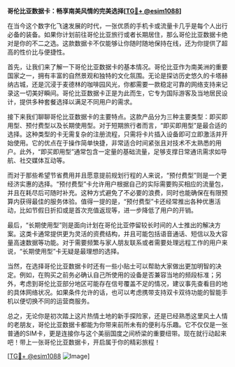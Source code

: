 **哥伦比亚数据卡：畅享南美风情的完美选择[[TG💪+ @esim1088](https://t.me/s/esim1088)]**

在当今这个数字化飞速发展的时代，一张优质的手机卡或流量卡几乎是每个人出行必备的装备。如果你计划前往哥伦比亚旅行或者长期居住，那么哥伦比亚数据卡绝对是你的不二之选。这款数据卡不仅能够让你随时随地保持在线，还为你提供了超高的性价比与便捷性。

首先，让我们来了解一下哥伦比亚数据卡的基本情况。哥伦比亚作为南美洲的重要国家之一，拥有丰富的自然景观和独特的文化氛围。无论是探访历史悠久的卡塔赫纳古城，还是沉浸于麦德林的咖啡园风光，你都需要一款稳定可靠的网络支持来记录这一切美好瞬间。哥伦比亚数据卡正是为此而生，它专为国际游客及当地居民设计，提供多种套餐选择以满足不同用户的需求。

接下来我们聊聊哥伦比亚数据卡的主要特点。这款产品分为三种主要类型：即买即用型、预付费型以及长期使用型。对于短期旅行者而言，“即买即用型”是最合适的选择。这种类型的卡无需复杂的注册流程，只需将卡片插入设备即可立即激活并开始使用。它的优点在于操作简单快捷，非常适合时间紧张且对技术不太熟悉的用户。此外，“即买即用型”通常包含一定量的基础流量，足够支撑日常通讯需求如导航、社交媒体互动等。

而对于那些希望节省费用并且愿意提前规划行程的人来说，“预付费型”则是一个更经济实惠的选择。“预付费型”卡允许用户根据自己的实际需要购买相应的流量包，并且在耗尽后可随时补充。这种方式避免了不必要的浪费，同时也能确保在有限预算内获得最佳的服务体验。值得一提的是，“预付费型”卡还经常推出各种优惠活动，比如节假日折扣或是首次充值返现等，进一步降低了用户的开销。

最后，“长期使用型”则是面向计划在哥伦比亚停留较长时间的人士推出的解决方案。这类卡通常提供更为灵活的资费结构，并且可能包括语音通话、短信以及大容量高速数据等功能。对于需要频繁与家人朋友联系或者需要处理远程工作的用户来说，“长期使用型”卡无疑是最理想的选择。

当然，在选择哥伦比亚数据卡时还有一些小贴士可以帮助大家做出更加明智的决定。例如，在购买之前务必确认自己所使用的设备是否兼容当地的频段标准；另外，考虑到哥伦比亚部分地区可能存在信号覆盖不足的情况，建议事先查看目的地的具体网络状况。如果条件允许的话，也可以考虑携带支持双卡双待功能的智能手机以便切换不同的运营商服务。

总之，无论你是初次踏上这片热情土地的新手探险家，还是已经熟悉这里风土人情的老朋友，哥伦比亚数据卡都能为你带来前所未有的便利与乐趣。它不仅仅是一张普通的SIM卡，更是连接你与这个美丽国度之间桥梁的重要纽带。现在就行动起来吧！带上一张哥伦比亚数据卡，开启属于你的精彩旅程！

[[TG💪+ @esim1088](https://t.me/s/esim1088) ![Image](https://i.postimg.cc/4NQfJmqS/Snipaste-2025-05-13-00-14-12.png)]
